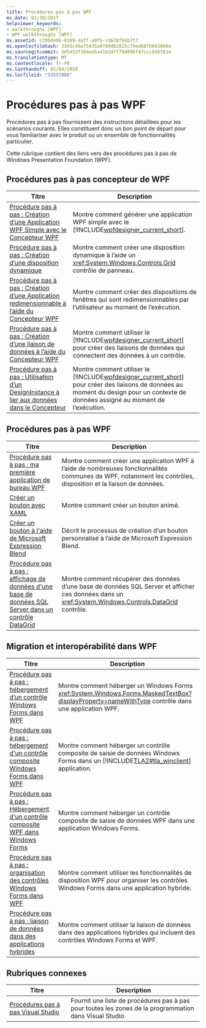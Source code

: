 ```yaml
---
title: Procédures pas à pas WPF
ms.date: 03/30/2017
helpviewer_keywords:
- walkthroughs [WPF]
- WPF walkthroughs [WPF]
ms.assetid: c29bde96-0389-4aff-a9fb-cd678f66b7f7
ms.openlocfilehash: 33d3c46a75435a9789d62825c79ed68fb043660a
ms.sourcegitcommit: 3d5d33f384eeba41b2dff79d096f47ccc8d8f03d
ms.translationtype: MT
ms.contentlocale: fr-FR
ms.lasthandoff: 05/04/2018
ms.locfileid: "33557886"
---
```

# <a name="wpf-walkthroughs"></a>Procédures pas à pas WPF
Procédures pas à pas fournissent des instructions détaillées pour les scénarios courants. Elles constituent donc un bon point de départ pour vous familiariser avec le produit ou un ensemble de fonctionnalités particulier.  
  
 Cette rubrique contient des liens vers des procédures pas à pas de Windows Presentation Foundation (WPF).  
  
## <a name="wpf-designer-walkthroughs"></a>Procédures pas à pas concepteur de WPF  
  
|Titre|Description|  
|-----------|-----------------|  
|[Procédure pas à pas : Création d’une Application WPF Simple avec le Concepteur WPF](http://msdn.microsoft.com/library/2d412231-dbdf-4e69-b060-4f2b246c2027)|Montre comment générer une application WPF simple avec le [!INCLUDE[wpfdesigner_current_short](../../../../includes/wpfdesigner-current-short-md.md)].|  
|[Procédure pas à pas : Création d’une disposition dynamique](http://msdn.microsoft.com/library/483aafbb-b29d-435a-b956-8e4f67cd4a0f)|Montre comment créer une disposition dynamique à l’aide un <xref:System.Windows.Controls.Grid> contrôle de panneau.|  
|[Procédure pas à pas : Création d’une Application redimensionnable à l’aide du Concepteur WPF](http://msdn.microsoft.com/library/18f5271e-4dc6-4eef-bc20-bb8862045d2e)|Montre comment créer des dispositions de fenêtres qui sont redimensionnables par l’utilisateur au moment de l’exécution.|  
|[Procédure pas à pas : Création d’une liaison de données à l’aide du Concepteur WPF](http://msdn.microsoft.com/library/8a79ed20-d59f-46b8-944f-6fd5dbb4e278)|Montre comment utiliser le [!INCLUDE[wpfdesigner_current_short](../../../../includes/wpfdesigner-current-short-md.md)] pour créer des liaisons de données qui connectent des données à un contrôle.|  
|[Procédure pas à pas : Utilisation d’un DesignInstance à lier aux données dans le Concepteur](http://msdn.microsoft.com/library/a4d3747a-bd43-42bc-b66d-477856a6769c)|Montre comment utiliser le [!INCLUDE[wpfdesigner_current_short](../../../../includes/wpfdesigner-current-short-md.md)] pour créer des liaisons de données au moment du design pour un contexte de données assigné au moment de l’exécution.|  
  
## <a name="wpf-walkthroughs"></a>Procédures pas à pas WPF  
  
|Titre|Description|  
|-----------|-----------------|  
|[Procédure pas à pas : ma première application de bureau WPF](../../../../docs/framework/wpf/getting-started/walkthrough-my-first-wpf-desktop-application.md)|Montre comment créer une application WPF à l’aide de nombreuses fonctionnalités communes de WPF, notamment les contrôles, disposition et la liaison de données.|  
|[Créer un bouton avec XAML](../../../../docs/framework/wpf/controls/walkthrough-create-a-button-by-using-xaml.md)|Montre comment créer un bouton animé.|  
|[Créer un bouton à l'aide de Microsoft Expression Blend](../../../../docs/framework/wpf/controls/walkthrough-create-a-button-by-using-microsoft-expression-blend.md)|Décrit le processus de création d’un bouton personnalisé à l’aide de Microsoft Expression Blend.|  
|[Procédure pas à pas : affichage de données d'une base de données SQL Server dans un contrôle DataGrid](../../../../docs/framework/wpf/controls/walkthrough-display-data-from-a-sql-server-database-in-a-datagrid-control.md)|Montre comment récupérer des données d’une base de données SQL Server et afficher ces données dans un <xref:System.Windows.Controls.DataGrid> contrôle.|  
  
## <a name="migration-and-interoperability-in-wpf"></a>Migration et interopérabilité dans WPF  
  
|Titre|Description|  
|-----------|-----------------|  
|[Procédure pas à pas : hébergement d’un contrôle Windows Forms dans WPF](../../../../docs/framework/wpf/advanced/walkthrough-hosting-a-windows-forms-control-in-wpf.md)|Montre comment héberger un Windows Forms <xref:System.Windows.Forms.MaskedTextBox?displayProperty=nameWithType> contrôle dans une application WPF.|  
|[Procédure pas à pas : hébergement d'un contrôle composite Windows Forms dans WPF](../../../../docs/framework/wpf/advanced/walkthrough-hosting-a-windows-forms-composite-control-in-wpf.md)|Montre comment héberger un contrôle composite de saisie de données Windows Forms dans un [!INCLUDE[TLA2#tla_winclient](../../../../includes/tla2sharptla-winclient-md.md)] application.|  
|[Procédure pas à pas : Hébergement d'un contrôle composite WPF dans Windows Forms](../../../../docs/framework/wpf/advanced/walkthrough-hosting-a-wpf-composite-control-in-windows-forms.md)|Montre comment héberger un contrôle composite de saisie de données WPF dans une application Windows Forms.|  
|[Procédure pas à pas : organisation des contrôles Windows Forms dans WPF](../../../../docs/framework/wpf/advanced/walkthrough-arranging-windows-forms-controls-in-wpf.md)|Montre comment utiliser les fonctionnalités de disposition WPF pour organiser les contrôles Windows Forms dans une application hybride.|  
|[Procédure pas à pas : liaison de données dans des applications hybrides](../../../../docs/framework/wpf/advanced/walkthrough-binding-to-data-in-hybrid-applications.md)|Montre comment utiliser la liaison de données dans des applications hybrides qui incluent des contrôles Windows Forms et WPF.|  
  
## <a name="related-sections"></a>Rubriques connexes  
  
|Titre|Description|  
|-----------|-----------------|  
|[Procédures pas à pas Visual Studio](http://msdn.microsoft.com/library/f5399a1f-2d3d-42fb-b989-134ccda2159f)|Fournit une liste de procédures pas à pas pour toutes les zones de la programmation dans Visual Studio.|
